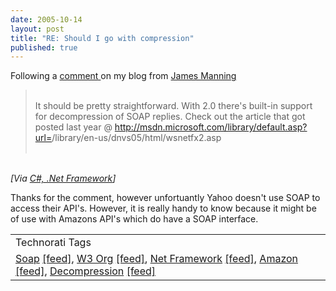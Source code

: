```yaml
---
date: 2005-10-14
layout: post
title: "RE: Should I go with compression"
published: true
---
```

Following a <a href="http://www.kinlan.co.uk/2005/10/should-i-go-with-compression.html#c112908078131661908">comment </a>on my blog from <a href="http://blog.sublogic.com/">James Manning<br /></a><blockquote>
<br /><div>It should be pretty straightforward. With 2.0 there's built-in support for decompression of SOAP replies. Check out the article that got posted last year @ <a href="http://msdn.microsoft.com/library/default.asp?url=">http://msdn.microsoft.com/library/default.asp?url=</a>/library/en-us/dnvs05/html/wsnetfx2.asp</div>
<br />
</blockquote><br /><i>[Via <a href="http://feeds.feedburner.com/Kinlan?m=121">C#, .Net Framework</a>]</i><p />Thanks for the comment, however unfortuantly Yahoo doesn't use SOAP to access their API's.  However, it is really handy to know because it might be of use with Amazons API's which do have a SOAP interface.<p /><table class="TechnoratiHead TagHeader">
<tr><td>Technorati Tags</td></tr>
<tr class="Technorati"><td>
<a href="http://www.technorati.com/tag/Soap" class="Tag" rel="tag">Soap</a> <a href="http://feeds.technorati.com/feed/posts/tag/Soap" class="Tag">[feed]</a>, <a href="http://www.technorati.com/tag/W3%20Org" class="Tag" rel="tag">W3 Org</a> <a href="http://feeds.technorati.com/feed/posts/tag/W3%20Org" class="Tag">[feed]</a>, <a href="http://www.technorati.com/tag/Net%20Framework" class="Tag" rel="tag">Net Framework</a> <a href="http://feeds.technorati.com/feed/posts/tag/Net%20Framework" class="Tag">[feed]</a>, <a href="http://www.technorati.com/tag/Amazon" class="Tag" rel="tag">Amazon</a> <a href="http://feeds.technorati.com/feed/posts/tag/Amazon" class="Tag">[feed]</a>, <a href="http://www.technorati.com/tag/Decompression" class="Tag" rel="tag">Decompression</a> <a href="http://feeds.technorati.com/feed/posts/tag/Decompression" class="Tag">[feed]</a>
</td></tr>
</table><div class="blogger-post-footer"><img class="posterous_download_image" src="https://blogger.googleusercontent.com/tracker/8109338-112932952619811736?l=www.kinlan.co.uk%2Findex.html" height="1" alt="" width="1" /></div>

